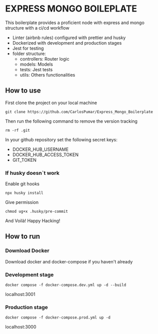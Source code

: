 # EXPRESS MONGO BOILEPLATE

This boilerplate provides a proficient node with express and mongo structure with a ci/cd workflow

- Linter (airbnb rules) configured with prettier and husky
- Dockerized with development and production stages
- Jest for testing
- folder structure:
  - controllers: Router logic
  - models: Models
  - tests: Jest tests
  - utils: Others functionalities

## How to use

First clone the project on your local machine

```shell
git clone https://github.com/CarlosPumar/Express_Mongo_Boilerplate
```

Then run the following command to remove the version tracking

```shell
rm -rf .git
```

In your github repository set the following secret keys:

- DOCKER_HUB_USERNAME
- DOCKER_HUB_ACCESS_TOKEN
- GIT_TOKEN

### If husky doesn`t work

Enable git hooks

```shell
npx husky install
```

Give permission

```shell
chmod ug+x .husky/pre-commit
```

And Voilà! Happy Hacking!

## How to run

### Download Docker

Download docker and docker-compose if you haven't already

### Development stage

```shell
docker compose -f docker-compose.dev.yml up -d --build
```

localhost:3001

### Production stage

```shell
docker compose -f docker-compose.prod.yml up -d
```

localhost:3000
